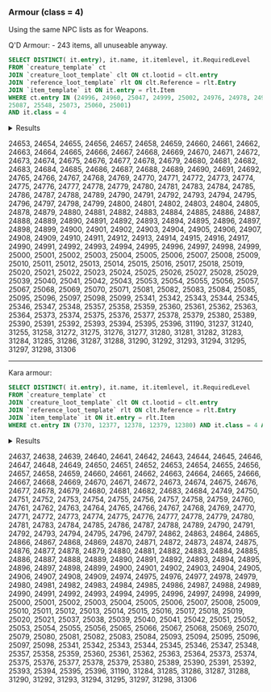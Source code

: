 ### Armour (class = 4)

Using the same NPC lists as for Weapons.

Q'D Armour: - 243 items, all unuseable anyway.
```SQL
SELECT DISTINCT( it.entry), it.name, it.itemlevel, it.RequiredLevel
FROM `creature_template` ct
JOIN `creature_loot_template` clt ON ct.lootid = clt.entry
JOIN `reference_loot_template` rlt ON clt.Reference = rlt.Entry
JOIN `item_template` it ON it.entry = rlt.Item
WHERE ct.entry IN (24996, 24960, 25047, 24999, 25002, 24976, 24978, 24979, 25063, 
25087, 25548, 25073, 25060, 25001)
AND it.class = 4 
```

<details>
<summary>Results</summary>

---
| entry | name | itemlevel | RequiredLevel | 
| ---: | --- | ---: | ---: | 
| 24653 | Consortium Sash | 108 | 66 | 
| 24654 | Consortium Boot | 108 | 66 | 
| 24655 | Consortium Robe | 108 | 66 | 
| 24656 | Consortium Gloves | 108 | 66 | 
| 24657 | Consortium Hood | 108 | 66 | 
| 24658 | Consortium Pants | 108 | 66 | 
| 24659 | Consortium Mantle | 108 | 66 | 
| 24660 | Consortium Bracer | 108 | 66 | 
| 24661 | Shadow Council Chain | 111 | 67 | 
| 24662 | Shadow Council Boots | 111 | 67 | 
| 24663 | Shadow Council Tunic | 111 | 67 | 
| 24664 | Shadow Council Gloves | 111 | 67 | 
| 24665 | Shadow Council Cowl | 111 | 67 | 
| 24666 | Shadow Council Pants | 111 | 67 | 
| 24667 | Shadow Council Mantle | 111 | 67 | 
| 24668 | Shadow Council Bracer | 111 | 67 | 
| 24669 | Eldr'naan Belt | 114 | 68 | 
| 24670 | Eldr'naan Boots | 114 | 68 | 
| 24671 | Eldr'naan Jerkin | 114 | 68 | 
| 24672 | Eldr'naan Gloves | 114 | 68 | 
| 24673 | Eldr'naan Hood | 114 | 68 | 
| 24674 | Eldr'naan Pants | 114 | 68 | 
| 24675 | Eldr'naan Shoulderpads | 114 | 68 | 
| 24676 | Eldr'naan Bracelets | 114 | 68 | 
| 24677 | Archmage Belt | 117 | 69 | 
| 24678 | Archmage Slippers | 117 | 69 | 
| 24679 | Archmage Robe | 117 | 69 | 
| 24680 | Archmage Gloves | 117 | 69 | 
| 24681 | Archmage Headpiece | 117 | 69 | 
| 24682 | Archmage Pants | 117 | 69 | 
| 24683 | Archmage Mantle | 117 | 69 | 
| 24684 | Archmage Bracelets | 117 | 69 | 
| 24685 | Elementalist Belt | 120 | 70 | 
| 24686 | Elementalist Boots | 120 | 70 | 
| 24687 | Elementalist Tunic | 120 | 70 | 
| 24688 | Elementalist Gloves | 120 | 70 | 
| 24689 | Elementalist Skullcap | 120 | 70 | 
| 24690 | Elementalist Leggings | 120 | 70 | 
| 24691 | Elementalist Mantle | 120 | 70 | 
| 24692 | Elementalist Bracelets | 120 | 70 | 
| 24765 | Clefthoof Belt | 108 | 66 | 
| 24766 | Clefthoof Wanderboots | 108 | 66 | 
| 24767 | Clefthoof Hidemantle | 108 | 66 | 
| 24768 | Clefthoof Gloves | 108 | 66 | 
| 24769 | Clefthoof Cover | 108 | 66 | 
| 24770 | Clefthoof Britches | 108 | 66 | 
| 24771 | Clefthoof Shoulderguards | 108 | 66 | 
| 24772 | Clefthoof Bracers | 108 | 66 | 
| 24773 | Boneshredder Belt | 111 | 67 | 
| 24774 | Boneshredder Boots | 111 | 67 | 
| 24775 | Boneshredder Jerkin | 111 | 67 | 
| 24776 | Boneshredder Gloves | 111 | 67 | 
| 24777 | Boneshredder Skullcap | 111 | 67 | 
| 24778 | Boneshredder Britches | 111 | 67 | 
| 24779 | Boneshredder Shoulderguards | 111 | 67 | 
| 24780 | Boneshredder Wristguards | 111 | 67 | 
| 24781 | Murkblood Belt | 114 | 68 | 
| 24783 | Murkblood Boots | 114 | 68 | 
| 24784 | Murkblood Chestpiece | 114 | 68 | 
| 24785 | Murkblood Gloves | 114 | 68 | 
| 24786 | Murkblood Cover | 114 | 68 | 
| 24787 | Murkblood Pants | 114 | 68 | 
| 24788 | Murkblood Shoulderguards | 114 | 68 | 
| 24789 | Murkblood Bracers | 114 | 68 | 
| 24790 | Expedition Girdle | 117 | 69 | 
| 24791 | Expedition Boots | 117 | 69 | 
| 24792 | Expedition Tunic | 117 | 69 | 
| 24793 | Expedition Gloves | 117 | 69 | 
| 24794 | Expedition Hood | 117 | 69 | 
| 24795 | Expedition Pants | 117 | 69 | 
| 24796 | Expedition Shoulderguards | 117 | 69 | 
| 24797 | Expedition Bracers | 117 | 69 | 
| 24798 | Dragonhawk Belt | 120 | 70 | 
| 24799 | Dragonhawk Boots | 120 | 70 | 
| 24800 | Dragonhawk Tunic | 120 | 70 | 
| 24801 | Dragonhawk Gloves | 120 | 70 | 
| 24802 | Dragonhawk Hat | 120 | 70 | 
| 24803 | Dragonhawk Pants | 120 | 70 | 
| 24804 | Dragonhawk Shoulderguards | 120 | 70 | 
| 24805 | Dragonhawk Bands | 120 | 70 | 
| 24878 | Der'izu Belt | 108 | 66 | 
| 24879 | Der'izu Greaves | 108 | 66 | 
| 24880 | Der'izu Chestpiece | 108 | 66 | 
| 24881 | Der'izu Fists | 108 | 66 | 
| 24882 | Der'izu Helm | 108 | 66 | 
| 24883 | Der'izu Legguards | 108 | 66 | 
| 24884 | Der'izu Spaulders | 108 | 66 | 
| 24885 | Der'izu Bracer | 108 | 66 | 
| 24886 | Skettis Belt | 111 | 67 | 
| 24887 | Skettis Footwraps | 111 | 67 | 
| 24888 | Skettis Chestpiece | 111 | 67 | 
| 24889 | Skettis Gauntlets | 111 | 67 | 
| 24890 | Skettis Helmet | 111 | 67 | 
| 24891 | Skettis Legguards | 111 | 67 | 
| 24892 | Skettis Spaulders | 111 | 67 | 
| 24893 | Skettis Bracer | 111 | 67 | 
| 24894 | Sundered Waistband | 114 | 68 | 
| 24895 | Sundered Footwraps | 114 | 68 | 
| 24896 | Sundered Chestpiece | 114 | 68 | 
| 24897 | Sundered Gauntlets | 114 | 68 | 
| 24898 | Sundered Helmet | 114 | 68 | 
| 24899 | Sundered Legguards | 114 | 68 | 
| 24900 | Sundered Spaulders | 114 | 68 | 
| 24901 | Tortured Bracer | 114 | 68 | 
| 24902 | Talhide Stitched-Belt | 117 | 69 | 
| 24903 | Talhide Lined-Boots | 117 | 69 | 
| 24904 | Talhide Chestpiece | 117 | 69 | 
| 24905 | Talhide Lined-Gloves | 117 | 69 | 
| 24906 | Talhide Helmet | 117 | 69 | 
| 24907 | Talhide Lined-Leggings | 117 | 69 | 
| 24908 | Talhide Shoulderguards | 117 | 69 | 
| 24909 | Talhide Lined-Bracers | 117 | 69 | 
| 24910 | Netherstorm Belt | 120 | 70 | 
| 24911 | Netherstorm Greaves | 120 | 70 | 
| 24912 | Netherstorm Chestpiece | 120 | 70 | 
| 24913 | Netherstorm Gauntlets | 120 | 70 | 
| 24914 | Netherstorm Helm | 120 | 70 | 
| 24915 | Netherstorm Legguards | 120 | 70 | 
| 24916 | Netherstorm Shoulderguards | 120 | 70 | 
| 24917 | Netherstorm Bracer | 120 | 70 | 
| 24990 | Warmaul Belt | 108 | 66 | 
| 24991 | Warmaul Greaves | 108 | 66 | 
| 24992 | Warmaul Breastplate | 108 | 66 | 
| 24993 | Warmaul Gloves | 108 | 66 | 
| 24994 | Warmaul Helmet | 108 | 66 | 
| 24995 | Warmaul Legplates | 108 | 66 | 
| 24996 | Warmaul Epaulets | 108 | 66 | 
| 24997 | Warmaul Vambraces | 108 | 66 | 
| 24998 | Bloodfist Girdle | 111 | 67 | 
| 24999 | Bloodfist Greaves | 111 | 67 | 
| 25000 | Bloodfist Breastplate | 111 | 67 | 
| 25001 | Bloodfist Gloves | 111 | 67 | 
| 25002 | Bloodfist Helmet | 111 | 67 | 
| 25003 | Bloodfist Legplates | 111 | 67 | 
| 25004 | Bloodfist Epaulets | 111 | 67 | 
| 25005 | Bloodfist Vambraces | 111 | 67 | 
| 25006 | Conqueror's Girdle | 114 | 68 | 
| 25007 | Conqueror's Greaves | 114 | 68 | 
| 25008 | Conqueror's Breastplate | 114 | 68 | 
| 25009 | Conqueror's Gauntlets | 114 | 68 | 
| 25010 | Conqueror's Helmet | 114 | 68 | 
| 25011 | Conqueror's Legplates | 114 | 68 | 
| 25012 | Conqueror's Epaulets | 114 | 68 | 
| 25013 | Conqueror's Vambraces | 114 | 68 | 
| 25014 | Shattered Hand Belt | 117 | 69 | 
| 25015 | Shattered Hand Sabatons | 117 | 69 | 
| 25016 | Shattered Hand Breastplate | 117 | 69 | 
| 25017 | Shattered Hand Gauntlets | 117 | 69 | 
| 25018 | Shattered Hand Helmet | 117 | 69 | 
| 25019 | Shattered Hand Legplates | 117 | 69 | 
| 25020 | Shattered Hand Epaulets | 117 | 69 | 
| 25021 | Shattered Hand Vambraces | 117 | 69 | 
| 25022 | Warlord's Iron-Girdle | 120 | 70 | 
| 25023 | Warlord's Sabatons | 120 | 70 | 
| 25024 | Warlord's Iron-Breastplate | 120 | 70 | 
| 25025 | Warlord's Iron-Gauntlets | 120 | 70 | 
| 25026 | Warlord's Iron-Helm | 120 | 70 | 
| 25027 | Warlord's Iron-Legplates | 120 | 70 | 
| 25028 | Warlord's Iron-Epaulets | 120 | 70 | 
| 25029 | Warlord's Iron-Vambraces | 120 | 70 | 
| 25039 | Farseer Cloak | 108 | 66 | 
| 25040 | Murkblood Cape | 111 | 67 | 
| 25041 | Ambusher's Cloak | 114 | 68 | 
| 25042 | Nether Cloak | 117 | 69 | 
| 25043 | Amber Cape | 120 | 70 | 
| 25053 | Lazuli Ring | 108 | 66 | 
| 25054 | Sodalite Band | 111 | 67 | 
| 25055 | Alexandrite Ring | 114 | 68 | 
| 25056 | Almandine Ring | 117 | 69 | 
| 25057 | Amber Band | 120 | 70 | 
| 25067 | Diopside Beads | 108 | 66 | 
| 25068 | Kunzite Necklace | 111 | 67 | 
| 25069 | Epidote Stone Necklace | 114 | 68 | 
| 25070 | Coral Beads | 117 | 69 | 
| 25071 | Tanzanite Pendant | 120 | 70 | 
| 25081 | Bayeaux Shield | 108 | 66 | 
| 25082 | Fel-Iron Shield | 111 | 67 | 
| 25083 | Smouldering Shield | 114 | 68 | 
| 25084 | Zeth'Gor Shield | 117 | 69 | 
| 25085 | Dragonscale Shield | 120 | 70 | 
| 25095 | Archmage Orb | 108 | 66 | 
| 25096 | Elementalist Star | 111 | 67 | 
| 25097 | Astralaan Orb | 114 | 68 | 
| 25098 | Tuurik Torch | 117 | 69 | 
| 25099 | Draenei Crystal Rod | 120 | 70 | 
| 25341 | Dilapidated Cloth Belt | 72 | 67 | 
| 25342 | Dilapidated Cloth Boots | 72 | 67 | 
| 25343 | Dilapidated Cloth Bracers | 72 | 67 | 
| 25344 | Dilapidated Cloth Gloves | 72 | 67 | 
| 25345 | Dilapidated Cloth Hat | 72 | 67 | 
| 25346 | Dilapidated Cloth Pants | 72 | 67 | 
| 25347 | Dilapidated Cloth Shoulderpads | 72 | 67 | 
| 25348 | Dilapidated Cloth Vest | 72 | 67 | 
| 25357 | Decaying Leather Armor | 72 | 67 | 
| 25358 | Decaying Leather Belt | 72 | 67 | 
| 25359 | Decaying Leather Boots | 72 | 67 | 
| 25360 | Decaying Leather Bracers | 72 | 67 | 
| 25361 | Decaying Leather Gloves | 72 | 67 | 
| 25362 | Decaying Leather Helmet | 72 | 67 | 
| 25363 | Decaying Leather Pants | 72 | 67 | 
| 25364 | Decaying Leather Shoulderpads | 72 | 67 | 
| 25373 | Corroded Mail Armor | 72 | 67 | 
| 25374 | Corroded Mail Belt | 72 | 67 | 
| 25375 | Corroded Mail Boots | 72 | 67 | 
| 25376 | Corroded Mail Bracers | 72 | 67 | 
| 25377 | Corroded Mail Circlet | 72 | 67 | 
| 25378 | Corroded Mail Gloves | 72 | 67 | 
| 25379 | Corroded Mail Pants | 72 | 67 | 
| 25380 | Corroded Mail Shoulderpads | 72 | 67 | 
| 25389 | Deteriorating Plate Belt | 72 | 67 | 
| 25390 | Deteriorating Plate Boots | 72 | 67 | 
| 25391 | Deteriorating Plate Bracers | 72 | 67 | 
| 25392 | Deteriorating Plate Chestpiece | 72 | 67 | 
| 25393 | Deteriorating Plate Gloves | 72 | 67 | 
| 25394 | Deteriorating Plate Helmet | 72 | 67 | 
| 25395 | Deteriorating Plate Pants | 72 | 67 | 
| 25396 | Deteriorating Plate Shoulderpads | 72 | 67 | 
| 31190 | The Dreamer's Shoulderpads | 97 | 68 | 
| 31237 | Elekk Hide Leggings | 103 | 66 | 
| 31240 | Scales of the Beast | 103 | 66 | 
| 31255 | Cloak of the Craft | 103 | 66 | 
| 31258 | Band of Sorrow | 103 | 66 | 
| 31272 | Crown of Endless Knowledge | 103 | 66 | 
| 31275 | Necklace of Trophies | 106 | 67 | 
| 31276 | Boots of Zealotry | 106 | 67 | 
| 31277 | Pathfinder's Band | 106 | 67 | 
| 31280 | Thundercaller's Gauntlets | 106 | 67 | 
| 31281 | Mask of Veiled Death | 106 | 67 | 
| 31282 | Shroud of Spiritual Purity | 106 | 67 | 
| 31283 | Sash of Sealed Fate | 106 | 67 | 
| 31284 | Bracers of Recklessness | 109 | 68 | 
| 31285 | Chestguard of the Talon | 109 | 68 | 
| 31286 | Breastplate of Rapid Striking | 109 | 68 | 
| 31287 | Draenei Honor Guard Shield | 109 | 68 | 
| 31288 | The Master's Treads | 109 | 68 | 
| 31290 | Band of Dominion | 109 | 70 | 
| 31292 | Crystal Pulse Shield | 112 | 69 | 
| 31293 | Girdle of Gale Force | 112 | 69 | 
| 31294 | Pauldrons of Surging Mana | 112 | 69 | 
| 31295 | Chestguard of the Dark Stalker | 112 | 69 | 
| 31297 | Robe of the Crimson Order | 112 | 69 | 
| 31298 | Legguards of the Shattered Hand | 115 | 70 | 
| 31306 | Leggings of the Sacred Crest | 115 | 70 | 

</details>

24653, 24654, 24655, 24656, 24657, 24658, 24659, 24660, 24661, 24662, 24663, 24664, 24665, 24666, 24667, 24668, 24669, 24670, 24671, 24672, 24673, 24674, 24675, 24676, 24677, 24678, 24679, 24680, 24681, 24682, 24683, 24684, 24685, 24686, 24687, 24688, 24689, 24690, 24691, 24692, 24765, 24766, 24767, 24768, 24769, 24770, 24771, 24772, 24773, 24774, 24775, 24776, 24777, 24778, 24779, 24780, 24781, 24783, 24784, 24785, 24786, 24787, 24788, 24789, 24790, 24791, 24792, 24793, 24794, 24795, 24796, 24797, 24798, 24799, 24800, 24801, 24802, 24803, 24804, 24805, 24878, 24879, 24880, 24881, 24882, 24883, 24884, 24885, 24886, 24887, 24888, 24889, 24890, 24891, 24892, 24893, 24894, 24895, 24896, 24897, 24898, 24899, 24900, 24901, 24902, 24903, 24904, 24905, 24906, 24907, 24908, 24909, 24910, 24911, 24912, 24913, 24914, 24915, 24916, 24917, 24990, 24991, 24992, 24993, 24994, 24995, 24996, 24997, 24998, 24999, 25000, 25001, 25002, 25003, 25004, 25005, 25006, 25007, 25008, 25009, 25010, 25011, 25012, 25013, 25014, 25015, 25016, 25017, 25018, 25019, 25020, 25021, 25022, 25023, 25024, 25025, 25026, 25027, 25028, 25029, 25039, 25040, 25041, 25042, 25043, 25053, 25054, 25055, 25056, 25057, 25067, 25068, 25069, 25070, 25071, 25081, 25082, 25083, 25084, 25085, 25095, 25096, 25097, 25098, 25099, 25341, 25342, 25343, 25344, 25345, 25346, 25347, 25348, 25357, 25358, 25359, 25360, 25361, 25362, 25363, 25364, 25373, 25374, 25375, 25376, 25377, 25378, 25379, 25380, 25389, 25390, 25391, 25392, 25393, 25394, 25395, 25396, 31190, 31237, 31240, 31255, 31258, 31272, 31275, 31276, 31277, 31280, 31281, 31282, 31283, 31284, 31285, 31286, 31287, 31288, 31290, 31292, 31293, 31294, 31295, 31297, 31298, 31306

<hr>

Kara armour:
```SQL
SELECT DISTINCT( it.entry), it.name, it.itemlevel, it.RequiredLevel
FROM `creature_template` ct
JOIN `creature_loot_template` clt ON ct.lootid = clt.entry
JOIN `reference_loot_template` rlt ON clt.Reference = rlt.Entry
JOIN `item_template` it ON it.entry = rlt.Item
WHERE ct.entry IN (7370, 12377, 12378, 12379, 12380) AND it.class = 4 AND it.entry >= 24637
```

<details>
<summary>Results</summary>

---
| entry | name | itemlevel | RequiredLevel | 
| ---: | --- | ---: | ---: | 
| 24637 | Mistyreed Belt | 102 | 64 | 
| 24638 | Mistyreed Boots | 102 | 64 | 
| 24639 | Mistyreed Tunic | 102 | 64 | 
| 24640 | Mistyreed Gloves | 102 | 64 | 
| 24641 | Mistyreed Hood | 102 | 64 | 
| 24642 | Mistyreed Pants | 102 | 64 | 
| 24643 | Mistyreed Shoulderpads | 102 | 64 | 
| 24644 | Mistyreed Bracers | 102 | 64 | 
| 24645 | Astralaan Belt | 105 | 65 | 
| 24646 | Astralaan Boots | 105 | 65 | 
| 24647 | Astralaan Robe | 105 | 65 | 
| 24648 | Astralaan Gloves | 105 | 65 | 
| 24649 | Astralaan Headdress | 105 | 65 | 
| 24650 | Astralaan Pants | 105 | 65 | 
| 24651 | Astralaan Shoulderpads | 105 | 65 | 
| 24652 | Astralaan Bracer | 105 | 65 | 
| 24653 | Consortium Sash | 108 | 66 | 
| 24654 | Consortium Boot | 108 | 66 | 
| 24655 | Consortium Robe | 108 | 66 | 
| 24656 | Consortium Gloves | 108 | 66 | 
| 24657 | Consortium Hood | 108 | 66 | 
| 24658 | Consortium Pants | 108 | 66 | 
| 24659 | Consortium Mantle | 108 | 66 | 
| 24660 | Consortium Bracer | 108 | 66 | 
| 24661 | Shadow Council Chain | 111 | 67 | 
| 24662 | Shadow Council Boots | 111 | 67 | 
| 24663 | Shadow Council Tunic | 111 | 67 | 
| 24664 | Shadow Council Gloves | 111 | 67 | 
| 24665 | Shadow Council Cowl | 111 | 67 | 
| 24666 | Shadow Council Pants | 111 | 67 | 
| 24667 | Shadow Council Mantle | 111 | 67 | 
| 24668 | Shadow Council Bracer | 111 | 67 | 
| 24669 | Eldr'naan Belt | 114 | 68 | 
| 24670 | Eldr'naan Boots | 114 | 68 | 
| 24671 | Eldr'naan Jerkin | 114 | 68 | 
| 24672 | Eldr'naan Gloves | 114 | 68 | 
| 24673 | Eldr'naan Hood | 114 | 68 | 
| 24674 | Eldr'naan Pants | 114 | 68 | 
| 24675 | Eldr'naan Shoulderpads | 114 | 68 | 
| 24676 | Eldr'naan Bracelets | 114 | 68 | 
| 24677 | Archmage Belt | 117 | 69 | 
| 24678 | Archmage Slippers | 117 | 69 | 
| 24679 | Archmage Robe | 117 | 69 | 
| 24680 | Archmage Gloves | 117 | 69 | 
| 24681 | Archmage Headpiece | 117 | 69 | 
| 24682 | Archmage Pants | 117 | 69 | 
| 24683 | Archmage Mantle | 117 | 69 | 
| 24684 | Archmage Bracelets | 117 | 69 | 
| 24749 | Daggerfen Belt | 102 | 64 | 
| 24750 | Daggerfen Boots | 102 | 64 | 
| 24751 | Daggerfen Battlevest | 102 | 64 | 
| 24752 | Daggerfen Gloves | 102 | 64 | 
| 24753 | Daggerfen Cowl | 102 | 64 | 
| 24754 | Daggerfen Stitchpants | 102 | 64 | 
| 24755 | Daggerfen Pauldrons | 102 | 64 | 
| 24756 | Daggerfen Bindings | 102 | 64 | 
| 24757 | Umbrafen Waistband | 105 | 65 | 
| 24758 | Umbrafen Boots | 105 | 65 | 
| 24759 | Umbrafen Tunic | 105 | 65 | 
| 24760 | Umbrafen Gloves | 105 | 65 | 
| 24761 | Umbrafen Cap | 105 | 65 | 
| 24762 | Umbrafen Britches | 105 | 65 | 
| 24763 | Umbrafen Shoulderguards | 105 | 65 | 
| 24764 | Umbrafen Bindings | 105 | 65 | 
| 24765 | Clefthoof Belt | 108 | 66 | 
| 24766 | Clefthoof Wanderboots | 108 | 66 | 
| 24767 | Clefthoof Hidemantle | 108 | 66 | 
| 24768 | Clefthoof Gloves | 108 | 66 | 
| 24769 | Clefthoof Cover | 108 | 66 | 
| 24770 | Clefthoof Britches | 108 | 66 | 
| 24771 | Clefthoof Shoulderguards | 108 | 66 | 
| 24772 | Clefthoof Bracers | 108 | 66 | 
| 24773 | Boneshredder Belt | 111 | 67 | 
| 24774 | Boneshredder Boots | 111 | 67 | 
| 24775 | Boneshredder Jerkin | 111 | 67 | 
| 24776 | Boneshredder Gloves | 111 | 67 | 
| 24777 | Boneshredder Skullcap | 111 | 67 | 
| 24778 | Boneshredder Britches | 111 | 67 | 
| 24779 | Boneshredder Shoulderguards | 111 | 67 | 
| 24780 | Boneshredder Wristguards | 111 | 67 | 
| 24781 | Murkblood Belt | 114 | 68 | 
| 24783 | Murkblood Boots | 114 | 68 | 
| 24784 | Murkblood Chestpiece | 114 | 68 | 
| 24785 | Murkblood Gloves | 114 | 68 | 
| 24786 | Murkblood Cover | 114 | 68 | 
| 24787 | Murkblood Pants | 114 | 68 | 
| 24788 | Murkblood Shoulderguards | 114 | 68 | 
| 24789 | Murkblood Bracers | 114 | 68 | 
| 24790 | Expedition Girdle | 117 | 69 | 
| 24791 | Expedition Boots | 117 | 69 | 
| 24792 | Expedition Tunic | 117 | 69 | 
| 24793 | Expedition Gloves | 117 | 69 | 
| 24794 | Expedition Hood | 117 | 69 | 
| 24795 | Expedition Pants | 117 | 69 | 
| 24796 | Expedition Shoulderguards | 117 | 69 | 
| 24797 | Expedition Bracers | 117 | 69 | 
| 24862 | Blood Knight Girdle | 102 | 64 | 
| 24863 | Blood Knight Boots | 102 | 64 | 
| 24864 | Blood Knight Breastplate | 102 | 64 | 
| 24865 | Blood Knight Gauntlets | 102 | 64 | 
| 24866 | Blood Knight Helm | 102 | 64 | 
| 24867 | Blood Knight Greaves | 102 | 64 | 
| 24868 | Blood Knight Pauldrons | 102 | 64 | 
| 24869 | Blood Knight Bracers | 102 | 64 | 
| 24870 | Ironspine Belt | 105 | 65 | 
| 24871 | Ironspine Greaves | 105 | 65 | 
| 24872 | Ironspine Chain Vest | 105 | 65 | 
| 24873 | Ironspine Gloves | 105 | 65 | 
| 24874 | Ironspine Helm | 105 | 65 | 
| 24875 | Ironspine Legguards | 105 | 65 | 
| 24876 | Ironspine Shoulderguards | 105 | 65 | 
| 24877 | Ironspine Bracelets | 105 | 65 | 
| 24878 | Der'izu Belt | 108 | 66 | 
| 24879 | Der'izu Greaves | 108 | 66 | 
| 24880 | Der'izu Chestpiece | 108 | 66 | 
| 24881 | Der'izu Fists | 108 | 66 | 
| 24882 | Der'izu Helm | 108 | 66 | 
| 24883 | Der'izu Legguards | 108 | 66 | 
| 24884 | Der'izu Spaulders | 108 | 66 | 
| 24885 | Der'izu Bracer | 108 | 66 | 
| 24886 | Skettis Belt | 111 | 67 | 
| 24887 | Skettis Footwraps | 111 | 67 | 
| 24888 | Skettis Chestpiece | 111 | 67 | 
| 24889 | Skettis Gauntlets | 111 | 67 | 
| 24890 | Skettis Helmet | 111 | 67 | 
| 24891 | Skettis Legguards | 111 | 67 | 
| 24892 | Skettis Spaulders | 111 | 67 | 
| 24893 | Skettis Bracer | 111 | 67 | 
| 24894 | Sundered Waistband | 114 | 68 | 
| 24895 | Sundered Footwraps | 114 | 68 | 
| 24896 | Sundered Chestpiece | 114 | 68 | 
| 24897 | Sundered Gauntlets | 114 | 68 | 
| 24898 | Sundered Helmet | 114 | 68 | 
| 24899 | Sundered Legguards | 114 | 68 | 
| 24900 | Sundered Spaulders | 114 | 68 | 
| 24901 | Tortured Bracer | 114 | 68 | 
| 24902 | Talhide Stitched-Belt | 117 | 69 | 
| 24903 | Talhide Lined-Boots | 117 | 69 | 
| 24904 | Talhide Chestpiece | 117 | 69 | 
| 24905 | Talhide Lined-Gloves | 117 | 69 | 
| 24906 | Talhide Helmet | 117 | 69 | 
| 24907 | Talhide Lined-Leggings | 117 | 69 | 
| 24908 | Talhide Shoulderguards | 117 | 69 | 
| 24909 | Talhide Lined-Bracers | 117 | 69 | 
| 24974 | Reaver Girdle | 102 | 64 | 
| 24975 | Reaver Greaves | 102 | 64 | 
| 24976 | Reaver Armor | 102 | 64 | 
| 24977 | Reaver Gloves | 102 | 64 | 
| 24978 | Reaver Helmet | 102 | 64 | 
| 24979 | Reaver Legplates | 102 | 64 | 
| 24980 | Reaver Epaulets | 102 | 64 | 
| 24981 | Reaver Bracers | 102 | 64 | 
| 24982 | Boulderfist Belt | 105 | 65 | 
| 24983 | Boulderfist Greaves | 105 | 65 | 
| 24984 | Boulderfist Armor | 105 | 65 | 
| 24985 | Boulderfist Gloves | 105 | 65 | 
| 24986 | Boulderfist Helm | 105 | 65 | 
| 24987 | Boulderfist Legplates | 105 | 65 | 
| 24988 | Boulderfist Epaulets | 105 | 65 | 
| 24989 | Boulderfist Bracers | 105 | 65 | 
| 24990 | Warmaul Belt | 108 | 66 | 
| 24991 | Warmaul Greaves | 108 | 66 | 
| 24992 | Warmaul Breastplate | 108 | 66 | 
| 24993 | Warmaul Gloves | 108 | 66 | 
| 24994 | Warmaul Helmet | 108 | 66 | 
| 24995 | Warmaul Legplates | 108 | 66 | 
| 24996 | Warmaul Epaulets | 108 | 66 | 
| 24997 | Warmaul Vambraces | 108 | 66 | 
| 24998 | Bloodfist Girdle | 111 | 67 | 
| 24999 | Bloodfist Greaves | 111 | 67 | 
| 25000 | Bloodfist Breastplate | 111 | 67 | 
| 25001 | Bloodfist Gloves | 111 | 67 | 
| 25002 | Bloodfist Helmet | 111 | 67 | 
| 25003 | Bloodfist Legplates | 111 | 67 | 
| 25004 | Bloodfist Epaulets | 111 | 67 | 
| 25005 | Bloodfist Vambraces | 111 | 67 | 
| 25006 | Conqueror's Girdle | 114 | 68 | 
| 25007 | Conqueror's Greaves | 114 | 68 | 
| 25008 | Conqueror's Breastplate | 114 | 68 | 
| 25009 | Conqueror's Gauntlets | 114 | 68 | 
| 25010 | Conqueror's Helmet | 114 | 68 | 
| 25011 | Conqueror's Legplates | 114 | 68 | 
| 25012 | Conqueror's Epaulets | 114 | 68 | 
| 25013 | Conqueror's Vambraces | 114 | 68 | 
| 25014 | Shattered Hand Belt | 117 | 69 | 
| 25015 | Shattered Hand Sabatons | 117 | 69 | 
| 25016 | Shattered Hand Breastplate | 117 | 69 | 
| 25017 | Shattered Hand Gauntlets | 117 | 69 | 
| 25018 | Shattered Hand Helmet | 117 | 69 | 
| 25019 | Shattered Hand Legplates | 117 | 69 | 
| 25020 | Shattered Hand Epaulets | 117 | 69 | 
| 25021 | Shattered Hand Vambraces | 117 | 69 | 
| 25037 | Patched Cape | 102 | 64 | 
| 25038 | Forest Shroud | 105 | 65 | 
| 25039 | Farseer Cloak | 108 | 66 | 
| 25040 | Murkblood Cape | 111 | 67 | 
| 25041 | Ambusher's Cloak | 114 | 68 | 
| 25042 | Nether Cloak | 117 | 69 | 
| 25051 | Blue Topaz Band | 102 | 64 | 
| 25052 | Hauyne Ring | 105 | 65 | 
| 25053 | Lazuli Ring | 108 | 66 | 
| 25054 | Sodalite Band | 111 | 67 | 
| 25055 | Alexandrite Ring | 114 | 68 | 
| 25056 | Almandine Ring | 117 | 69 | 
| 25065 | Turquoise Brooch | 102 | 64 | 
| 25066 | Pink Sapphire Necklace | 105 | 65 | 
| 25067 | Diopside Beads | 108 | 66 | 
| 25068 | Kunzite Necklace | 111 | 67 | 
| 25069 | Epidote Stone Necklace | 114 | 68 | 
| 25070 | Coral Beads | 117 | 69 | 
| 25079 | Outland Shield | 102 | 64 | 
| 25080 | Spell-Breaker Shield | 105 | 65 | 
| 25081 | Bayeaux Shield | 108 | 66 | 
| 25082 | Fel-Iron Shield | 111 | 67 | 
| 25083 | Smouldering Shield | 114 | 68 | 
| 25084 | Zeth'Gor Shield | 117 | 69 | 
| 25093 | Shadow Council Orb | 102 | 64 | 
| 25094 | Eldr'naan Scepter | 105 | 65 | 
| 25095 | Archmage Orb | 108 | 66 | 
| 25096 | Elementalist Star | 111 | 67 | 
| 25097 | Astralaan Orb | 114 | 68 | 
| 25098 | Tuurik Torch | 117 | 69 | 
| 25341 | Dilapidated Cloth Belt | 72 | 67 | 
| 25342 | Dilapidated Cloth Boots | 72 | 67 | 
| 25343 | Dilapidated Cloth Bracers | 72 | 67 | 
| 25344 | Dilapidated Cloth Gloves | 72 | 67 | 
| 25345 | Dilapidated Cloth Hat | 72 | 67 | 
| 25346 | Dilapidated Cloth Pants | 72 | 67 | 
| 25347 | Dilapidated Cloth Shoulderpads | 72 | 67 | 
| 25348 | Dilapidated Cloth Vest | 72 | 67 | 
| 25357 | Decaying Leather Armor | 72 | 67 | 
| 25358 | Decaying Leather Belt | 72 | 67 | 
| 25359 | Decaying Leather Boots | 72 | 67 | 
| 25360 | Decaying Leather Bracers | 72 | 67 | 
| 25361 | Decaying Leather Gloves | 72 | 67 | 
| 25362 | Decaying Leather Helmet | 72 | 67 | 
| 25363 | Decaying Leather Pants | 72 | 67 | 
| 25364 | Decaying Leather Shoulderpads | 72 | 67 | 
| 25373 | Corroded Mail Armor | 72 | 67 | 
| 25374 | Corroded Mail Belt | 72 | 67 | 
| 25375 | Corroded Mail Boots | 72 | 67 | 
| 25376 | Corroded Mail Bracers | 72 | 67 | 
| 25377 | Corroded Mail Circlet | 72 | 67 | 
| 25378 | Corroded Mail Gloves | 72 | 67 | 
| 25379 | Corroded Mail Pants | 72 | 67 | 
| 25380 | Corroded Mail Shoulderpads | 72 | 67 | 
| 25389 | Deteriorating Plate Belt | 72 | 67 | 
| 25390 | Deteriorating Plate Boots | 72 | 67 | 
| 25391 | Deteriorating Plate Bracers | 72 | 67 | 
| 25392 | Deteriorating Plate Chestpiece | 72 | 67 | 
| 25393 | Deteriorating Plate Gloves | 72 | 67 | 
| 25394 | Deteriorating Plate Helmet | 72 | 67 | 
| 25395 | Deteriorating Plate Pants | 72 | 67 | 
| 25396 | Deteriorating Plate Shoulderpads | 72 | 67 | 
| 31190 | The Dreamer's Shoulderpads | 97 | 68 | 
| 31284 | Bracers of Recklessness | 109 | 68 | 
| 31285 | Chestguard of the Talon | 109 | 68 | 
| 31286 | Breastplate of Rapid Striking | 109 | 68 | 
| 31287 | Draenei Honor Guard Shield | 109 | 68 | 
| 31288 | The Master's Treads | 109 | 68 | 
| 31290 | Band of Dominion | 109 | 70 | 
| 31292 | Crystal Pulse Shield | 112 | 69 | 
| 31293 | Girdle of Gale Force | 112 | 69 | 
| 31294 | Pauldrons of Surging Mana | 112 | 69 | 
| 31295 | Chestguard of the Dark Stalker | 112 | 69 | 
| 31297 | Robe of the Crimson Order | 112 | 69 | 
| 31298 | Legguards of the Shattered Hand | 115 | 70 | 
| 31306 | Leggings of the Sacred Crest | 115 | 70 | 

</details>

24637, 24638, 24639, 24640, 24641, 24642, 24643, 24644, 24645, 24646, 24647, 24648, 24649, 24650, 24651, 24652, 24653, 24654, 24655, 24656, 24657, 24658, 24659, 24660, 24661, 24662, 24663, 24664, 24665, 24666, 24667, 24668, 24669, 24670, 24671, 24672, 24673, 24674, 24675, 24676, 24677, 24678, 24679, 24680, 24681, 24682, 24683, 24684, 24749, 24750, 24751, 24752, 24753, 24754, 24755, 24756, 24757, 24758, 24759, 24760, 24761, 24762, 24763, 24764, 24765, 24766, 24767, 24768, 24769, 24770, 24771, 24772, 24773, 24774, 24775, 24776, 24777, 24778, 24779, 24780, 24781, 24783, 24784, 24785, 24786, 24787, 24788, 24789, 24790, 24791, 24792, 24793, 24794, 24795, 24796, 24797, 24862, 24863, 24864, 24865, 24866, 24867, 24868, 24869, 24870, 24871, 24872, 24873, 24874, 24875, 24876, 24877, 24878, 24879, 24880, 24881, 24882, 24883, 24884, 24885, 24886, 24887, 24888, 24889, 24890, 24891, 24892, 24893, 24894, 24895, 24896, 24897, 24898, 24899, 24900, 24901, 24902, 24903, 24904, 24905, 24906, 24907, 24908, 24909, 24974, 24975, 24976, 24977, 24978, 24979, 24980, 24981, 24982, 24983, 24984, 24985, 24986, 24987, 24988, 24989, 24990, 24991, 24992, 24993, 24994, 24995, 24996, 24997, 24998, 24999, 25000, 25001, 25002, 25003, 25004, 25005, 25006, 25007, 25008, 25009, 25010, 25011, 25012, 25013, 25014, 25015, 25016, 25017, 25018, 25019, 25020, 25021, 25037, 25038, 25039, 25040, 25041, 25042, 25051, 25052, 25053, 25054, 25055, 25056, 25065, 25066, 25067, 25068, 25069, 25070, 25079, 25080, 25081, 25082, 25083, 25084, 25093, 25094, 25095, 25096, 25097, 25098, 25341, 25342, 25343, 25344, 25345, 25346, 25347, 25348, 25357, 25358, 25359, 25360, 25361, 25362, 25363, 25364, 25373, 25374, 25375, 25376, 25377, 25378, 25379, 25380, 25389, 25390, 25391, 25392, 25393, 25394, 25395, 25396, 31190, 31284, 31285, 31286, 31287, 31288, 31290, 31292, 31293, 31294, 31295, 31297, 31298, 31306
